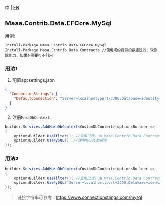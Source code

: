 中 | [EN](README.md)

## Masa.Contrib.Data.EFCore.MySql

用例:

``` powershelll
Install-Package Masa.Contrib.Data.EFCore.MySql
Install-Package Masa.Contrib.Data.Contracts //使用规约提供的数据过滤、软删除能力，如果不需要可不引用
```

### 用法1

1. 配置appsettings.json

``` appsettings.json
{
  "ConnectionStrings": {
    "DefaultConnection": "Server=localhost;port=3306;Database=identity;Uid=myUsername;Pwd=P@ssw0rd;"
  }
}
```

2. 注册`MasaDbContext`

``` C#
builder.Services.AddMasaDbContext<CustomDbContext>(optionsBuilder =>
{
    optionsBuilder.UseFilter(); //启用过滤，由 Masa.Contrib.Data.Contracts 提供
    optionsBuilder.UseMySQL(); //使用MySQL数据库
});
```

### 用法2

``` C#
builder.Services.AddMasaDbContext<CustomDbContext>(optionsBuilder =>
{
    optionsBuilder.UseFilter(); //启用过滤，由 Masa.Contrib.Data.Contracts 提供
    optionsBuilder.UseMySQL("Server=localhost;port=3306;Database=identity;Uid=myUsername;Pwd=P@ssw0rd;"); //使用MySQL数据库
});
```

> 链接字符串可参考：https://www.connectionstrings.com/mysql